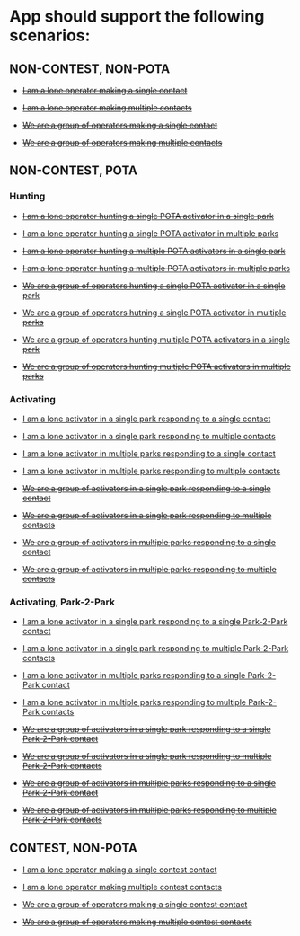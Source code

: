 # App should support the following scenarios:

## NON-CONTEST, NON-POTA
- ~~[I am a lone operator making a single contact](https://github.com/kbennett2000/HamLog/issues/1)~~
- ~~[I am a lone operator making multiple contacts](https://github.com/kbennett2000/HamLog/issues/2)~~

- ~~[We are a group of operators making a single contact](https://github.com/kbennett2000/HamLog/issues/3)~~
- ~~[We are a group of operators making multiple contacts](https://github.com/kbennett2000/HamLog/issues/4)~~


## NON-CONTEST, POTA
### Hunting
- ~~[I am a lone operator hunting a single POTA activator in a single park](https://github.com/kbennett2000/HamLog/issues/5)~~
- ~~[I am a lone operator hunting a single POTA activator in multiple parks](https://github.com/kbennett2000/HamLog/issues/6)~~

- ~~[I am a lone operator hunting a multiple POTA activators in a single park](https://github.com/kbennett2000/HamLog/issues/7)~~
- ~~[I am a lone operator hunting a multiple POTA activators in multiple parks](https://github.com/kbennett2000/HamLog/issues/8)~~

- ~~[We are a group of operators hunting a single POTA activator in a single park](https://github.com/kbennett2000/HamLog/issues/9)~~
- ~~[We are a group of operators hutning a single POTA activator in multiple parks](https://github.com/kbennett2000/HamLog/issues/10)~~

- ~~[We are a group of operators hunting multiple POTA activators in a single park](https://github.com/kbennett2000/HamLog/issues/11)~~
- ~~[We are a group of operators hunting multiple POTA activators in multiple parks](https://github.com/kbennett2000/HamLog/issues/12)~~

### Activating
- [I am a lone activator in a single park responding to a single contact](https://github.com/kbennett2000/HamLog/issues/13)
- [I am a lone activator in a single park responding to multiple contacts](https://github.com/kbennett2000/HamLog/issues/14)

- [I am a lone activator in multiple parks responding to a single contact](https://github.com/kbennett2000/HamLog/issues/15)
- [I am a lone activator in multiple parks responding to multiple contacts](https://github.com/kbennett2000/HamLog/issues/16)

- ~~[We are a group of activators in a single park responding to a single contact](https://github.com/kbennett2000/HamLog/issues/17)~~
- ~~[We are a group of activators in a single park responding to multiple contacts](https://github.com/kbennett2000/HamLog/issues/18)~~

- ~~[We are a group of activators in multiple parks responding to a single contact](https://github.com/kbennett2000/HamLog/issues/19)~~
- ~~[We are a group of activators in multiple parks responding to multiple contacts](https://github.com/kbennett2000/HamLog/issues/20)~~

### Activating, Park-2-Park
- [I am a lone activator in a single park responding to a single Park-2-Park contact](https://github.com/kbennett2000/HamLog/issues/21)
- [I am a lone activator in a single park responding to multiple Park-2-Park contacts](https://github.com/kbennett2000/HamLog/issues/22)

- [I am a lone activator in multiple parks responding to a single Park-2-Park contact](https://github.com/kbennett2000/HamLog/issues/23)
- [I am a lone activator in multiple parks responding to multiple Park-2-Park contacts](https://github.com/kbennett2000/HamLog/issues/24)

- ~~[We are a group of activators in a single park responding to a single Park-2-Park contact](https://github.com/kbennett2000/HamLog/issues/25)~~
- ~~[We are a group of activators in a single park responding to multiple Park-2-Park contacts](https://github.com/kbennett2000/HamLog/issues/26)~~

- ~~[We are a group of activators in multiple parks responding to a single Park-2-Park contact](https://github.com/kbennett2000/HamLog/issues/27)~~
- ~~[We are a group of activators in multiple parks responding to multiple Park-2-Park contacts](https://github.com/kbennett2000/HamLog/issues/28)~~


## CONTEST, NON-POTA
- [I am a lone operator making a single contest contact](https://github.com/kbennett2000/HamLog/issues/29)
- [I am a lone operator making multiple contest contacts](https://github.com/kbennett2000/HamLog/issues/30)

- ~~[We are a group of operators making a single contest contact](https://github.com/kbennett2000/HamLog/issues/31)~~
- ~~[We are a group of operators making multiple contest contacts](https://github.com/kbennett2000/HamLog/issues/32)~~
